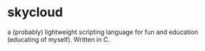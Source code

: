 skycloud
===
a (probably) lightweight scripting language for fun and education (educating of myself).
Written in C.
